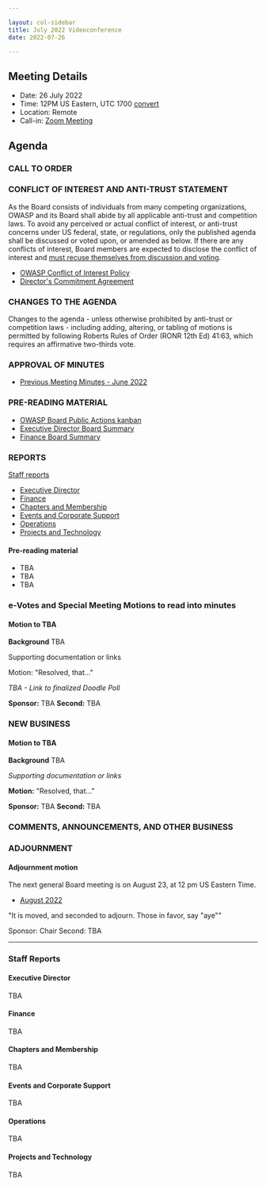 ```yaml
---

layout: col-sidebar
title: July 2022 Videoconference
date: 2022-07-26

---
```


## Meeting Details

- Date: 26 July 2022
- Time: 12PM US Eastern, UTC 1700 [convert](https://www.timeanddate.com/worldclock/meetingdetails.html?year=2022&month=7&day=26&hour=17&min=0&sec=0&p1=398&p2=16&p3=110&p4=197&p5=217&p6=136&p7=179&p8=438)
- Location: Remote
- Call-in: [Zoom Meeting](https://us06web.zoom.us/j/83392905205?pwd=bXpFOG1oSEMwUTJBTjlQMzVsT1FQdz09)

## Agenda

### CALL TO ORDER

<!--
Board Members
- Vandana Verma Sehgal, Grant Ongers, Avi Douglen, Glenn ten Cate, Martin Knobloch, Joubin Jabbari, Bil Corry.

Guests
Andrew van der Stock, Tom Pappas, Dawn Aitken, Harold Blankenship, Lisa Jones, Kelly Santalucia, Lauren Thomas
-->

### CONFLICT OF INTEREST AND ANTI-TRUST STATEMENT

As the Board consists of individuals from many competing organizations, OWASP and its Board shall abide by all applicable anti-trust and competition laws. To avoid any perceived or actual conflict of interest, or anti-trust concerns under US federal, state, or regulations, only the published agenda shall be discussed or voted upon, or amended as below. If there are any conflicts of interest, Board members are expected to disclose the conflict of interest and [must recuse themselves from discussion and voting](https://owasp.org/www-policy/legal/bylaws#section-702-disclosure-required).

- [OWASP Conflict of Interest Policy](https://owasp.org/www-policy/operational/conflict-of-interest)
- [Director's Commitment Agreement](https://owasp.org/www-policy/legal/directors-committment-agreement)

### CHANGES TO THE AGENDA

Changes to the agenda - unless otherwise prohibited by anti-trust or competition laws - including adding, altering, or tabling of motions is permitted by following Roberts Rules of Order (RONR 12th Ed) 41:63, which requires an affirmative two-thirds vote.

### APPROVAL OF MINUTES

- [Previous Meeting Minutes - June 2022](/www-board/meetings-historical/202206)

### PRE-READING MATERIAL

- [OWASP Board Public Actions kanban](https://github.com/OWASP/www-board/projects/1)
- [Executive Director Board Summary](TBA)
- [Finance Board Summary](TBA)

### REPORTS

[Staff reports](#staff-reports)

- [Executive Director](#executive-director)
- [Finance](#finance)
- [Chapters and Membership](#chapters-and-membership)
- [Events and Corporate Support](#events-and-corporate-support)
- [Operations](#operations)
- [Projects and Technology](#projects-and-technology)

#### Pre-reading material

- TBA
- TBA
- TBA

### e-Votes and Special Meeting Motions to read into minutes

#### Motion to TBA

**Background** TBA

Supporting documentation or links

Motion: "Resolved, that..."

*TBA - Link to finalized Doodle Poll*

**Sponsor:** TBA
**Second:** TBA

### NEW BUSINESS

#### Motion to TBA

**Background** TBA

*Supporting documentation or links*

**Motion:** "Resolved, that..."

**Sponsor:** TBA
**Second:** TBA

### COMMENTS, ANNOUNCEMENTS, AND OTHER BUSINESS

### ADJOURNMENT

#### Adjournment motion

The next general Board meeting is on August 23, at 12 pm US Eastern Time.

- [August 2022](https://owasp.org/www-board/meetings/202208.html)

"It is moved, and seconded to adjourn. Those in favor, say "aye""

Sponsor: Chair
Second: TBA

***

### Staff Reports

#### Executive Director

TBA

#### Finance

TBA

#### Chapters and Membership

TBA

#### Events and Corporate Support

TBA

#### Operations

TBA

#### Projects and Technology

TBA
